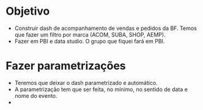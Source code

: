 # Objetivo
- Construir dash de acompanhamento de vendas e pedidos da BF. Temos que fazer um filtro por marca (ACOM, SUBA, SHOP, AEMP).
- Fazer em PBI e data studio. O grupo que fiquei fará em PBI.
# Fazer parametrizações
- Teremos que deixar o dash parametrizado e automático. 
- A parametrização tem que ser feita, no mínimo, no sentido de data e nome do evento.
- 